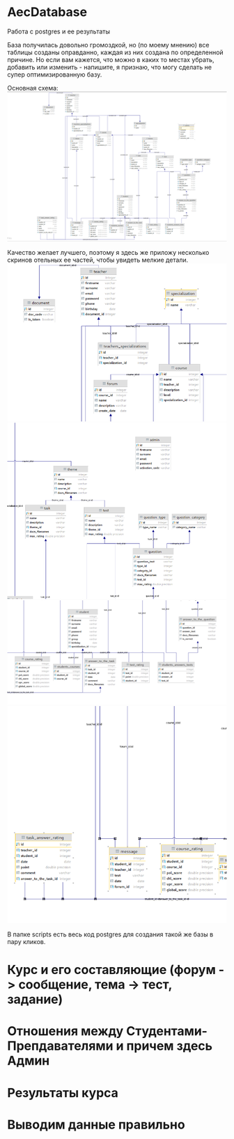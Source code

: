# AecDatabase
Работа с postgres и ее результаты

База получилась довольно громоздкой, но (по моему мнению) все таблицы созданы оправданно, каждая из них создана по определенной причине.
Но если вам кажется, что можно в каких то местах убрать, добавить или изменить - напишите, я признаю, что могу сделать не супер оптимизированную базу.

Основная схема:
![alt text](uploads/db_09.png  "Главная схема")​

Качество желает лучшего, поэтому я здесь же приложу несколько скринов отельных ее частей, чтобы увидеть мелкие детали.
![alt text](uploads/db_teacher_course.png  "Главная страница")​
![alt text](uploads/db_test_theme_question_and_admin.png  "Тема вопросы и админка")​
![alt text](uploads/db_student_rating.png  "Студент и с чем он связан")​
![alt text](uploads/db_message_answerrating.png  "Сообщения и оценка ответа")​


В папке scripts есть весь код postgres для создания такой же базы в пару кликов.


# Курс и его составляющие (форум -> сообщение, тема -> тест, задание)




# Отношения между Студентами-Препдавателями и причем здесь Админ




# Результаты курса



# Выводим данные правильно
